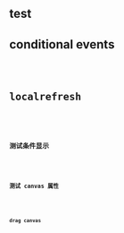 ## test

## conditional events

<code src="./bug/conditionalevent.tsx">

## localrefresh

<code src="./bug/localrefresh.tsx">

### 测试条件显示

<code src="./bug/conditional.tsx">

### 测试 canvas 属性

<code src="./bug/canvasevent.tsx">

### drag canvas

<code src="./bug/draggroup.tsx">
